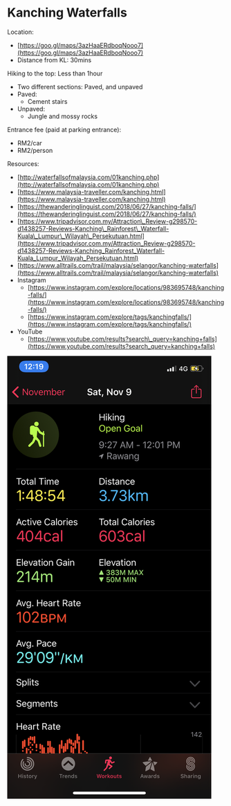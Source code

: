 # Kanching Waterfalls

Location:

* [https://goo.gl/maps/3azHaaERdboqNooo7](https://goo.gl/maps/3azHaaERdboqNooo7)
* Distance from KL: 30mins

Hiking to the top: Less than 1hour

* Two different sections: Paved, and unpaved
* Paved:
  * Cement stairs
* Unpaved:
  * Jungle and mossy rocks

Entrance fee \(paid at parking entrance\): 

* RM2/car
* RM2/person

Resources:

* [http://waterfallsofmalaysia.com/01kanching.php](http://waterfallsofmalaysia.com/01kanching.php)
* [https://www.malaysia-traveller.com/kanching.html](https://www.malaysia-traveller.com/kanching.html)
* [https://thewanderinglinguist.com/2018/06/27/kanching-falls/](https://thewanderinglinguist.com/2018/06/27/kanching-falls/)
* [https://www.tripadvisor.com.my/Attraction\_Review-g298570-d1438257-Reviews-Kanching\_Rainforest\_Waterfall-Kuala\_Lumpur\_Wilayah\_Persekutuan.html](https://www.tripadvisor.com.my/Attraction_Review-g298570-d1438257-Reviews-Kanching_Rainforest_Waterfall-Kuala_Lumpur_Wilayah_Persekutuan.html)
* [https://www.alltrails.com/trail/malaysia/selangor/kanching-waterfalls](https://www.alltrails.com/trail/malaysia/selangor/kanching-waterfalls)
* Instagram
  * [https://www.instagram.com/explore/locations/983695748/kanching-falls/](https://www.instagram.com/explore/locations/983695748/kanching-falls/)
  * [https://www.instagram.com/explore/tags/kanchingfalls/](https://www.instagram.com/explore/tags/kanchingfalls/)
* YouTube
  * [https://www.youtube.com/results?search\_query=kanching+falls](https://www.youtube.com/results?search_query=kanching+falls)

![](../../../.gitbook/assets/img_7218.PNG)

